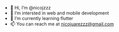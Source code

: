 - 👋 Hi, I’m @nicojzzz
- 👀 I’m intersted in web and mobile development
- 🌱 I’m currently learning flutter
- 📫 You can reach me at nicojuarezzz@gmail.com

<!---
nicojzzz/nicojzzz is a ✨ special ✨ repository because its `README.md` (this file) appears on your GitHub profile.
You can click the Preview link to take a look at your changes.
--->
